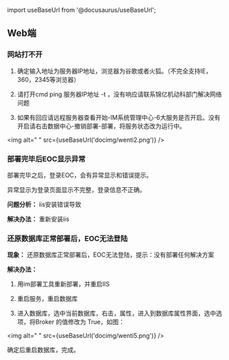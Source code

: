 import useBaseUrl from '@docusaurus/useBaseUrl';

## Web端

### 网站打不开

1. 确定输入地址为服务器IP地址，浏览器为谷歌或者火狐。（不完全支持IE，360，2345等浏览器）

2. 请打开cmd ping 服务器IP地址 -t ，没有响应请联系锦亿机动科部门解决网络问题

3. 如果有回应请远程服务器查看开始-IM系统管理中心-6大服务是否开启。没有开启请右击数据中心-撤销部署-部署，将服务状态改为运行中。

<img alt=" " src={useBaseUrl('docimg/wenti2.png')} />

### 部署完毕后EOC显示异常

部署完毕之后，登录EOC，会有异常显示和错误提示。

异常显示为登录页面显示不完整，登录信息不正确。

**问题分析：** iis安装错误导致

**解决办法：** 重新安装iis

### 还原数据库正常部署后，EOC无法登陆

**现象：** 还原数据库正常部署后，EOC无法登陆，提示：没有部署任何解决方案

**解决办法：** 

1. 用im部署工具重新部署，并重启IIS

2. 重启服务，重启数据库

3. 进入数据库，选中当前数据库，右击，属性，进入到数据库属性界面，选中选项，将Broker 的值修改为 True，如图：

<img alt=" " src={useBaseUrl('docimg/wenti5.png')} />

确定后重启数据库，完成。